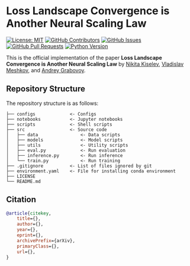 # Loss Landscape Convergence is Another Neural Scaling Law

[![License: MIT](https://img.shields.io/badge/License-MIT-yellow.svg)](https://opensource.org/licenses/MIT)
[![GitHub Contributors](https://img.shields.io/github/contributors/kisnikser/loss-landscape-scaling-law)](https://github.com/kisnikser/loss-landscape-scaling-law/graphs/contributors)
[![GitHub Issues](https://img.shields.io/github/issues/kisnikser/loss-landscape-scaling-law.svg?color=0088ff)](https://github.com/kisnikser/loss-landscape-scaling-law/issues)
[![GitHub Pull Requests](https://img.shields.io/github/issues-pr/kisnikser/loss-landscape-scaling-law.svg?color=7f29d6)](https://github.com/kisnikser/loss-landscape-scaling-law/pulls)
[![Python Version](https://img.shields.io/badge/python-3.8%2B-green)](https://www.python.org/downloads/release/python-380/)


This is the official implementation of the paper **Loss Landscape Convergence is Another Neural Scaling Law** by [Nikita Kiselev](https://github.com/kisnikser), [Vladislav Meshkov](https://github.com/Drago160), and [Andrey Grabovoy](https://github.com/andriygav).

## Repository Structure

The repository structure is as follows:

```
├── configs             <- Configs
├── notebooks           <- Jupyter notebooks
├── scripts             <- Shell scripts
├── src                 <- Source code
│   ├── data                <- Data scripts
│   ├── models              <- Model scripts
│   ├── utils               <- Utility scripts
│   ├── eval.py             <- Run evaluation
│   ├── inference.py        <- Run inference
│   └── train.py            <- Run training
├── .gitignore          <- List of files ignored by git
├── environment.yaml    <- File for installing conda environment
├── LICENSE
└── README.md
```

## Citation

```BibTeX
@article{citekey,
    title={}, 
    author={},
    year={},
    eprint={},
    archivePrefix={arXiv},
    primaryClass={},
    url={}, 
}
```
